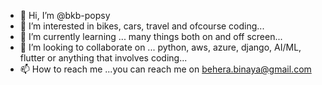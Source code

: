 - 👋 Hi, I’m @bkb-popsy
- 👀 I’m interested in bikes, cars, travel and ofcourse coding...
- 🌱 I’m currently learning ... many things both on and off screen... 
- 💞️ I’m looking to collaborate on ... python, aws, azure, django, AI/ML, flutter or anything that involves coding...
- 📫 How to reach me ...you can reach me on behera.binaya@gmail.com

<!---
bkb-popsy/bkb-popsy is a ✨ special ✨ repository because its `README.md` (this file) appears on your GitHub profile.
You can click the Preview link to take a look at your changes.
--->
